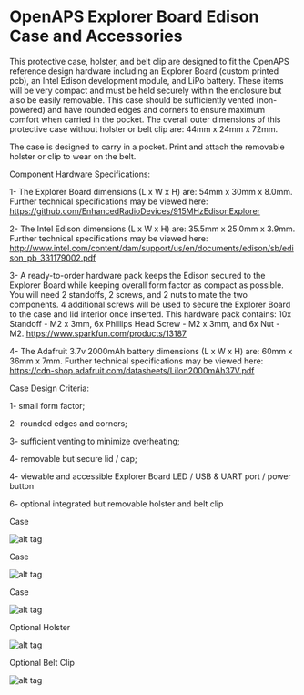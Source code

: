 # OpenAPS Explorer Board Edison Case and Accessories

This protective case, holster, and belt clip are designed to fit the OpenAPS reference design hardware including an Explorer Board (custom printed pcb), an Intel Edison development module, and LiPo battery. These items will be very compact and must be held securely within the enclosure but also be easily removable. This case should be sufficiently vented (non-powered) and have rounded edges and corners to ensure maximum comfort when carried in the pocket. The overall outer dimensions of this protective case without holster or belt clip are: 44mm x 24mm x 72mm.

The case is designed to carry in a pocket. Print and attach the removable holster or clip to wear on the belt.

Component Hardware Specifications:

1- The Explorer Board dimensions (L x W x H) are: 54mm x 30mm x 8.0mm. Further technical specifications may be viewed here: https://github.com/EnhancedRadioDevices/915MHzEdisonExplorer

2- The Intel Edison dimensions (L x W x H) are: 35.5mm x 25.0mm x 3.9mm. Further technical specifications may be viewed here: http://www.intel.com/content/dam/support/us/en/documents/edison/sb/edison_pb_331179002.pdf

3- A ready-to-order hardware pack keeps the Edison secured to the Explorer Board while keeping overall form factor as compact as possible. You will need 2 standoffs, 2 screws, and 2 nuts to mate the two components. 4 additional screws will be used to secure the Explorer Board to the case and lid interior once inserted. This hardware pack contains: 10x Standoff - M2 x 3mm, 6x Phillips Head Screw - M2 x 3mm, and 6x Nut - M2. https://www.sparkfun.com/products/13187

4- The Adafruit 3.7v 2000mAh battery dimensions (L x W x H) are: 60mm x 36mm x 7mm. Further technical specifications may be viewed here: https://cdn-shop.adafruit.com/datasheets/LiIon2000mAh37V.pdf

Case Design Criteria:

1- small form factor;

2- rounded edges and corners;

3- sufficient venting to minimize overheating;

4- removable but secure lid / cap;

4- viewable and accessible Explorer Board LED / USB & UART port / power button

6- optional integrated but removable holster and belt clip

Case

![alt tag](https://github.com/danimaniac/OpenAPS-Explorer-Board-Edison-vented-case/blob/master/OpenAPSExplorerBoardEdisonRigCase2017-02-22.PNG)

Case

![alt tag](https://github.com/danimaniac/OpenAPS-Explorer-Board-Edison-vented-case/blob/master/OpenAPSExplorerBoardEdisonRigCase2017-02-22_2.PNG)

Case

![alt tag](https://github.com/danimaniac/OpenAPS-Explorer-Board-Edison-vented-case/blob/master/OpenAPSExplorerBoardEdisonRigCase2017-02-22_3.PNG)

Optional Holster

![alt tag](https://github.com/danimaniac/OpenAPS-Explorer-Board-Edison-vented-case/blob/master/OpenAPSExplorerBoardCaseHolster2017-03-30.PNG)

Optional Belt Clip

![alt tag](https://github.com/danimaniac/OpenAPS-Explorer-Board-Edison-vented-case/blob/master/OpenAPSExplorerBoardCaseBeltClip2017-03-30.PNG)

